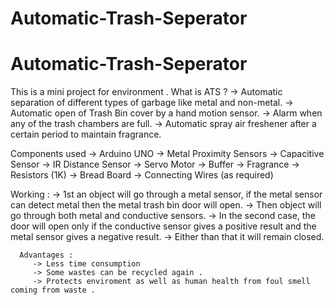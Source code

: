 # Automatic-Trash-Seperator
# Automatic-Trash-Seperator
This is a mini project for environment .
What is ATS ?
  -> Automatic separation of different types of garbage like metal and non-metal.
  -> Automatic open of Trash Bin cover by a hand motion sensor.
  -> Alarm when any of the trash chambers are full.
  -> Automatic spray air freshener after a certain period to maintain fragrance.
  
  Components used 
      -> Arduino UNO
      -> Metal Proximity Sensors
      -> Capacitive Sensor
      -> IR Distance Sensor
      -> Servo Motor
      -> Buffer
      -> Fragrance
      -> Resistors (1K)
      -> Bread Board
      -> Connecting Wires (as required)
      
      
      
Working :
        -> 1st an object will go through a metal sensor, if the metal sensor can detect metal then the metal trash bin door will open. 
        -> Then object will go through both metal and conductive sensors. 
        -> In the second case, the door will open only if the conductive sensor gives a positive result and the metal sensor gives a negative result. 
        -> Either than that it will remain closed.

      
      Advantages :
         -> Less time consumption 
         -> Some wastes can be recycled again .
         -> Protects enviroment as well as human health from foul smell coming from waste .
          
          

